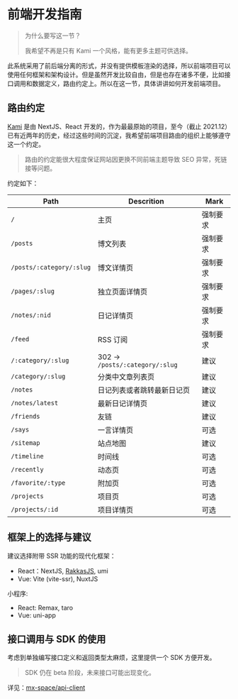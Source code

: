 # 前端开发指南

> 为什么要写这一节？
>
> 我希望不再是只有 Kami 一个风格，能有更多主题可供选择。

此系统采用了前后端分离的形式，并没有提供模板渲染的选择，所以前端项目可以使用任何框架和架构设计。但是虽然开发比较自由，但是也存在诸多不便，比如接口调用和数据定义，路由约定上。所以在这一节，具体讲讲如何开发前端项目。

## 路由约定

[Kami](https://github.com/mx-space/kami) 是由 NextJS、React 开发的，作为最最原始的项目，至今（截止 2021.12）已有近两年的历史，经过这些时间的沉淀，我希望前端项目路由的组织上能够遵守这一个约定。

> 路由的约定能很大程度保证网站因更换不同前端主题导致 SEO 异常，死链接等问题。

约定如下：

| Path                     | Descrition                      | Mark     |
| ------------------------ | ------------------------------- | -------- |
| `/`                      | 主页                            | 强制要求 |
| `/posts`                 | 博文列表                        | 强制要求 |
| `/posts/:category/:slug` | 博文详情页                      | 强制要求 |
| `/pages/:slug`           | 独立页面详情页                  | 强制要求 |
| `/notes/:nid`            | 日记详情页                      | 强制要求 |
| `/feed`                  | RSS 订阅                        | 强制要求 |
| `/:category/:slug`       | 302 -> `/posts/:category/:slug` | 建议     |
| `/category/:slug`        | 分类中文章列表页                | 建议     |
| `/notes`                 | 日记列表或者跳转最新日记页      | 建议     |
| `/notes/latest`          | 最新日记详情页                  | 建议     |
| `/friends`               | 友链                            | 建议     |
| `/says`                  | 一言详情页                      | 可选     |
| `/sitemap`               | 站点地图                        | 建议 |
| `/timeline`              | 时间线                          | 可选     |
| `/recently`              | 动态页                          | 可选     |
| `/favorite/:type`        | 附加页                          | 可选     |
| `/projects`              | 项目页                          | 可选     |
| `/projects/:id`          | 项目详情页                      | 可选     |

## 框架上的选择与建议

建议选择附带 SSR 功能的现代化框架：

- React：NextJS, [RakkasJS](https://github.com/rakkasjs/rakkasjs), umi
- Vue: Vite (vite-ssr), NuxtJS

小程序:

- React: Remax, taro
- Vue: uni-app

## 接口调用与 SDK 的使用

考虑到单独编写接口定义和返回类型太麻烦，这里提供一个 SDK 方便开发。

> SDK 仍在 beta 阶段，未来接口可能出现变化。

详见：[mx-space/api-client](https://github.com/mx-space/api-client)